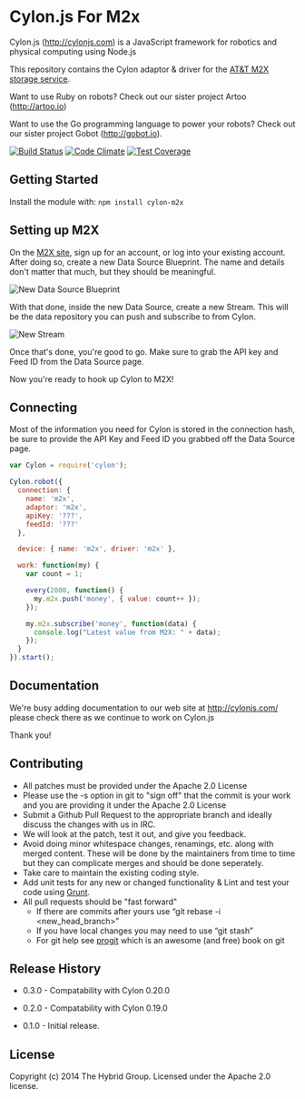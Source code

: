 # Cylon.js For M2x

Cylon.js (http://cylonjs.com) is a JavaScript framework for robotics and
physical computing using Node.js

This repository contains the Cylon adaptor & driver for the [AT&T M2X storage service](https://m2x.att.com).

Want to use Ruby on robots? Check out our sister project Artoo (http://artoo.io)

Want to use the Go programming language to power your robots? Check out our sister project Gobot (http://gobot.io).

[![Build Status](https://secure.travis-ci.org/hybridgroup/cylon-m2x.png?branch=master)](http://travis-ci.org/hybridgroup/cylon-m2x) [![Code Climate](https://codeclimate.com/github/hybridgroup/cylon-m2x/badges/gpa.svg)](https://codeclimate.com/github/hybridgroup/cylon-m2x) [![Test Coverage](https://codeclimate.com/github/hybridgroup/cylon-m2x/badges/coverage.svg)](https://codeclimate.com/github/hybridgroup/cylon-m2x)

## Getting Started

Install the module with: `npm install cylon-m2x`

## Setting up M2X

On the [M2X site][M2X], sign up for an account, or log into your existing account.
After doing so, create a new Data Source Blueprint.
The name and details don't matter that much, but they should be meaningful.

![New Data Source Blueprint](http://i.imgur.com/YWIPHKr.png)

With that done, inside the new Data Source, create a new Stream.
This will be the data repository you can push and subscribe to from Cylon.

![New Stream](http://i.imgur.com/piKM1ey.png)

Once that's done, you're good to go.
Make sure to grab the API key and Feed ID from the Data Source page.

Now you're ready to hook up Cylon to M2X!

[M2X]: https://m2x.att.com

## Connecting

Most of the information you need for Cylon is stored in the connection hash, be sure to provide the API Key and Feed ID you grabbed off the Data Source page.

```javascript
var Cylon = require('cylon');

Cylon.robot({
  connection: {
    name: 'm2x',
    adaptor: 'm2x',
    apiKey: '???',
    feedId: '???'
  },

  device: { name: 'm2x', driver: 'm2x' },

  work: function(my) {
    var count = 1;

    every(2000, function() {
      my.m2x.push('money', { value: count++ });
    });

    my.m2x.subscribe('money', function(data) {
      console.log("Latest value from M2X: " + data);
    });
  }
}).start();
```

## Documentation

We're busy adding documentation to our web site at http://cylonjs.com/ please check there as we continue to work on Cylon.js

Thank you!

## Contributing

* All patches must be provided under the Apache 2.0 License
* Please use the -s option in git to "sign off" that the commit is your work and you are providing it under the Apache 2.0 License
* Submit a Github Pull Request to the appropriate branch and ideally discuss the changes with us in IRC.
* We will look at the patch, test it out, and give you feedback.
* Avoid doing minor whitespace changes, renamings, etc. along with merged content. These will be done by the maintainers from time to time but they can complicate merges and should be done seperately.
* Take care to maintain the existing coding style.
* Add unit tests for any new or changed functionality & Lint and test your code using [Grunt](http://gruntjs.com/).
* All pull requests should be "fast forward"
  * If there are commits after yours use “git rebase -i <new_head_branch>”
  * If you have local changes you may need to use “git stash”
  * For git help see [progit](http://git-scm.com/book) which is an awesome (and free) book on git

## Release History

- 0.3.0 - Compatability with Cylon 0.20.0

- 0.2.0 - Compatability with Cylon 0.19.0

- 0.1.0 - Initial release.

## License
Copyright (c) 2014 The Hybrid Group. Licensed under the Apache 2.0 license.
